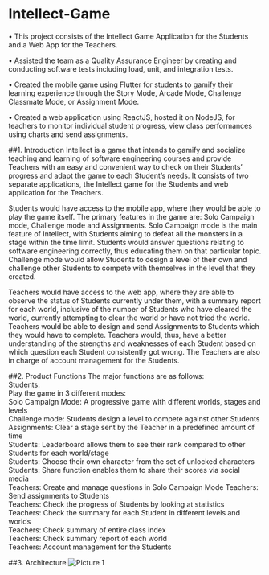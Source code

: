 # Intellect-Game

•	This project consists of the Intellect Game Application for the Students and a Web App for the Teachers. 

•	Assisted the team as a Quality Assurance Engineer by creating and conducting software tests including load, unit, and integration tests.

•	Created the mobile game using Flutter for students to gamify their learning experience through the Story Mode, Arcade Mode, Challenge Classmate Mode, or Assignment Mode. 

•	Created a web application using ReactJS, hosted it on NodeJS, for teachers to monitor individual student progress, view class performances using charts and send assignments. 



##1. Introduction
Intellect is a game that intends to gamify and socialize teaching and learning of software engineering courses and provide Teachers with an easy and convenient way to check on their Students’ progress and adapt the game to each Student’s needs. It consists of two separate applications, the Intellect game for the Students and web application for the Teachers.

Students would have access to the mobile app, where they would be able to play the game itself. The primary features in the game are: Solo Campaign mode, Challenge mode and Assignments. Solo Campaign mode is the main feature of Intellect, with Students aiming to defeat all the monsters in a stage within the time limit. Students would answer questions relating to software engineering correctly, thus educating them on that particular topic. Challenge mode would allow Students to design a level of their own and challenge other Students to compete with themselves in the level that they created.

Teachers would have access to the web app, where they are able to observe the status of Students currently under them, with a summary report for each world, inclusive of the number of Students who have cleared the world, currently attempting to clear the world or have not tried the world. Teachers would be able to design and send Assignments to Students which they would have to complete. Teachers would, thus, have a better understanding of the strengths and weaknesses of each Student based on which question each Student consistently got wrong. The Teachers are also in charge of account management for the Students.

##2. Product Functions
The major functions are as follows:                                                                                                                                 
Students:                                                                                                                                                         
Play the game in 3 different modes:                                                                                                                               
Solo Campaign Mode: A progressive game with different worlds, stages and levels                                                                                   
Challenge mode: Students design a level to compete against other Students                                                                                       
Assignments: Clear a stage sent by the Teacher in a predefined amount of time                                                                                       
Students: Leaderboard allows them to see their rank compared to other Students for each world/stage                                                               
Students: Choose their own character from the set of unlocked characters                                                                                         
Students: Share function enables them to share their scores via social media                                                                                     
Teachers: Create and manage questions in Solo Campaign Mode Teachers: Send assignments to Students                                                               
Teachers: Check the progress of Students by looking at statistics                                                                                                 
Teachers: Check the summary for each Student in different levels and worlds                                                                                       
Teachers: Check summary of entire class index                                                                                                                     
Teachers: Check summary report of each world                                                                                                                     
Teachers: Account management for the Students                                                                                                                     

##3. Architecture
![Picture 1](https://user-images.githubusercontent.com/56465845/118632030-a0135900-b802-11eb-9dd9-6b6bf64f8a2d.png)
